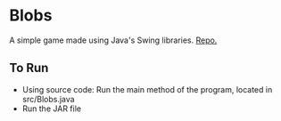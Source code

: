 # Blobs
A simple game made using Java's Swing libraries. [Repo.](https://github.com/DQSevilla/blobs)

## To Run
- Using source code: Run the main method of the program, located in src/Blobs.java
- Run the JAR file
